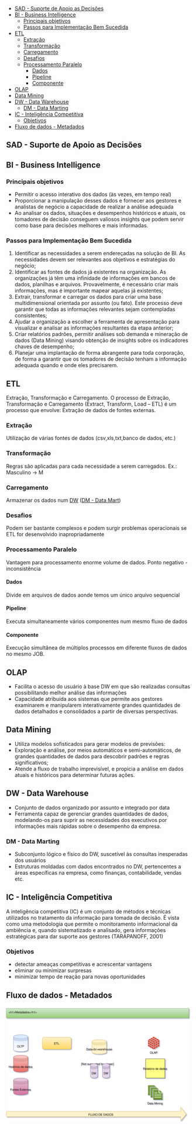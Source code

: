 - [SAD - Suporte de Apoio as Decisões](#sad---suporte-de-apoio-as-decis%C3%B5es)
- [BI - Business Intelligence](#bi---business-intelligence)
    - [Principais objetivos](#principais-objetivos)
    - [Passos para Implementação Bem Sucedida](#passos-para-implementa%C3%A7%C3%A3o-bem-sucedida)
- [ETL](#etl)
    - [Extração](#extra%C3%A7%C3%A3o)
    - [Transformação](#transforma%C3%A7%C3%A3o)
    - [Carregamento](#carregamento)
    - [Desafios](#desafios)
    - [Processamento Paralelo](#processamento-paralelo)
        - [Dados](#dados)
        - [Pipeline](#pipeline)
        - [Componente](#componente)
- [OLAP](#olap)
- [Data Mining](#data-mining)
- [DW - Data Warehouse](#dw---data-warehouse)
    - [DM - Data Marting](#dm---data-marting)
- [IC - Inteligência Competitiva](#ic---intelig%C3%AAncia-competitiva)
    - [Objetivos](#objetivos)
- [Fluxo de dados - Metadados](#fluxo-de-dados---metadados)


## SAD - Suporte de Apoio as Decisões

## BI - Business Intelligence

### Principais objetivos

- Permitir o acesso interativo dos dados (às vezes, em tempo real)
- Proporcionar a manipulação desses dados e fornecer aos gestores e analistas de negócio a capacidade de realizar a análise adequada
- Ao analisar os dados, situações e desempenhos históricos e atuais, os tomadores de decisão conseguem valiosos insights que podem servir como base para decisões melhores e mais informadas.

### Passos para Implementação Bem Sucedida

1. Identificar as necessidades a serem endereçadas na solução de BI. As necessidades devem ser relevantes aos objetivos e estratégias do negócio;
2. Identificar as fontes de dados já existentes na organização. As organizações já têm uma infinidade de informações em bancos de dados, planilhas e arquivos. Provavelmente, é necessário criar mais informações, mas é importante mapear aquelas já existentes;
3. Extrair, transformar e carregar os dados para criar uma base multidimensional orientada por assunto (ou fato). Este processo deve garantir que todas as informações relevantes sejam contempladas consistentes;
4. Ajudar a organização a escolher a ferramenta de apresentação para visualizar e analisar as informações resultantes da etapa anterior;
5. Criar relatórios padrões, permitir análises sob demanda e mineração de dados (Data Mining) visando obtenção de insights sobre os indicadores chaves de desempenho;
6. Planejar uma implantação de forma abrangente para toda corporação, de forma a garantir que os tomadores de decisão tenham a informação adequada quando e onde eles precisarem.

## ETL

Extração, Transformação e Carregamento. O processo de Extração, Transformação e Carregamento (Extract, Transform, Load – ETL) é um processo que envolve: Extração de dados de fontes externas.

### Extração

Utilização de várias fontes de dados (csv,xls,txt,banco de dados, etc.)

### Transformação

Regras são aplicadas para cada necessidade a serem carregados. Ex.: Masculino -> M

### Carregamento

Armazenar os dados num [DW](#dw---data-warehouse) ([DM - Data Mart](#dm---data-marting))

### Desafios

Podem ser bastante complexos e podem surgir problemas operacionais se ETL for desenvolvido inapropriadamente

### Processamento Paralelo

Vantagem para processamento enorme volume de dados. Ponto negativo - inconsistência

#### Dados

Divide em arquivos de dados aonde temos um único arquivo sequencial

#### Pipeline

Executa simultaneamente vários componentes num mesmo fluxo de dados

#### Componente

Execução simultânea de múltiplos processos em diferente fluxos de dados no mesmo JOB.

## OLAP

- Facilita o acesso do usuário à base DW em que são realizadas consultas possibilitando melhor análise das informações
-  Capacidade atribuída aos sistemas que permite aos gestores examinarem e manipularem interativamente grandes quantidades de dados detalhados e consolidados a partir de diversas perspectivas. 

## Data Mining

- Utiliza modelos sofisticados para gerar modelos de previsões: 
- Exploração e análise, por meios automáticos e semi-automáticos, de grandes quantidades de dados para descobrir padrões e regras significativos; 
- Atende a fluxo de trabalho imprevisível, e propicia a análise em dados atuais e históricos para determinar futuras ações.

## DW - Data Warehouse

- Conjunto de dados organizado por assunto e integrado por data
- Ferramenta capaz de gerenciar grandes quantidades de dados, modelando-os para suprir as necessidades dos executivos por informações mais rápidas sobre o desempenho da empresa. 

### DM - Data Marting

- Subconjunto lógico e físico do DW, suscetível às consultas inesperadas dos usuários
- Estruturas moldadas com dados encontrados no DW, pertencentes a áreas específicas na empresa, como finanças, contabilidade, vendas etc. 

## IC - Inteligência Competitiva

A inteligência competitiva (IC) é um conjunto de métodos e técnicas utilizados no tratamento da informação para tomada de decisão. É vista como uma metodologia que permite o monitoramento informacional da ambiência e, quando sistematizado e analisado, gera informações estratégicas para dar suporte aos gestores (TARAPANOFF, 2001)

### Objetivos

- detectar ameaças competitivas e acrescentar vantagens
- eliminar ou minimizar surpresas
- minimizar tempo de reação para novas oportunidades

## Fluxo de dados - Metadados

![Fluxo de Dados - Metadados](./Metadados-Fluxo.svg)
